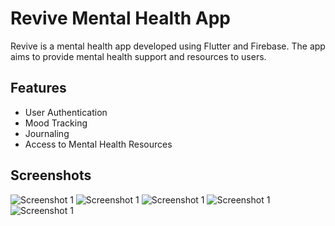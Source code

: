 
# Revive Mental Health App

Revive is a mental health app developed using Flutter and Firebase. The app aims to provide mental health support and resources to users.

## Features

- User Authentication
- Mood Tracking
- Journaling
- Access to Mental Health Resources

## Screenshots

![Screenshot 1](assets/images/Screenshot1.jpg)
![Screenshot 1](assets/images/Screenshot2.jpg)
![Screenshot 1](assets/images/Screenshot3.jpg)
![Screenshot 1](assets/images/Screenshot4.jpg)
![Screenshot 1](assets/images/Screenshot5.jpg)
